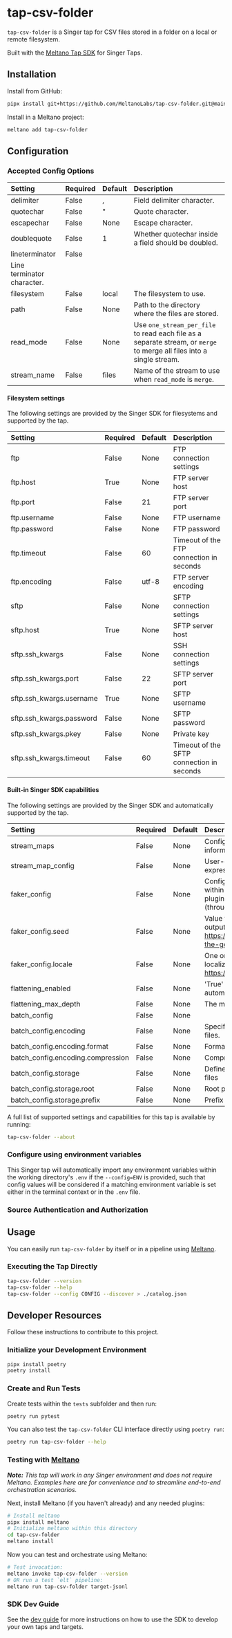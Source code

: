 # tap-csv-folder

`tap-csv-folder` is a Singer tap for CSV files stored in a folder on a local or remote filesystem.

Built with the [Meltano Tap SDK](https://sdk.meltano.com) for Singer Taps.

## Installation

<!-- TODO

Install from PyPi:

```bash
pipx install tap-csv-folder
```

-->

Install from GitHub:

```bash
pipx install git+https://github.com/MeltanoLabs/tap-csv-folder.git@main
```

Install in a Meltano project:

```bash
meltano add tap-csv-folder
```

## Configuration

### Accepted Config Options

| Setting                    | Required | Default | Description                                                                                                           |
| :------------------------- | :------- | :------ | :-------------------------------------------------------------------------------------------------------------------- |
| delimiter                  | False    | ,       | Field delimiter character.                                                                                            |
| quotechar                  | False    | "       | Quote character.                                                                                                      |
| escapechar                 | False    | None    | Escape character.                                                                                                     |
| doublequote                | False    | 1       | Whether quotechar inside a field should be doubled.                                                                   |
| lineterminator             | False    |         |                                                                                                                       |
| Line terminator character. |          |         |                                                                                                                       |
| filesystem                 | False    | local   | The filesystem to use.                                                                                                |
| path                       | False    | None    | Path to the directory where the files are stored.                                                                     |
| read_mode                  | False    | None    | Use `one_stream_per_file` to read each file as a separate stream, or `merge` to merge all files into a single stream. |
| stream_name                | False    | files   | Name of the stream to use when `read_mode` is `merge`.                                                                |

#### Filesystem settings

The following settings are provided by the Singer SDK for filesystems and supported by the tap.

| Setting                  | Required | Default | Description                               |
| :----------------------- | :------- | :------ | :---------------------------------------- |
| ftp                      | False    | None    | FTP connection settings                   |
| ftp.host                 | True     | None    | FTP server host                           |
| ftp.port                 | False    | 21      | FTP server port                           |
| ftp.username             | False    | None    | FTP username                              |
| ftp.password             | False    | None    | FTP password                              |
| ftp.timeout              | False    | 60      | Timeout of the FTP connection in seconds  |
| ftp.encoding             | False    | utf-8   | FTP server encoding                       |
| sftp                     | False    | None    | SFTP connection settings                  |
| sftp.host                | True     | None    | SFTP server host                          |
| sftp.ssh_kwargs          | False    | None    | SSH connection settings                   |
| sftp.ssh_kwargs.port     | False    | 22      | SFTP server port                          |
| sftp.ssh_kwargs.username | True     | None    | SFTP username                             |
| sftp.ssh_kwargs.password | False    | None    | SFTP password                             |
| sftp.ssh_kwargs.pkey     | False    | None    | Private key                               |
| sftp.ssh_kwargs.timeout  | False    | 60      | Timeout of the SFTP connection in seconds |

#### Built-in Singer SDK capabilities

The following settings are provided by the Singer SDK and automatically supported by the tap.

| Setting                           | Required | Default | Description                                                                                                                                                                                                                                              |
| :-------------------------------- | :------- | :------ | :------------------------------------------------------------------------------------------------------------------------------------------------------------------------------------------------------------------------------------------------------- |
| stream_maps                       | False    | None    | Config object for stream maps capability. For more information check out [Stream Maps](https://sdk.meltano.com/en/latest/stream_maps.html).                                                                                                              |
| stream_map_config                 | False    | None    | User-defined config values to be used within map expressions.                                                                                                                                                                                            |
| faker_config                      | False    | None    | Config for the [`Faker`](https://faker.readthedocs.io/en/master/) instance variable `fake` used within map expressions. Only applicable if the plugin specifies `faker` as an addtional dependency (through the `singer-sdk` `faker` extra or directly). |
| faker_config.seed                 | False    | None    | Value to seed the Faker generator for deterministic output: https://faker.readthedocs.io/en/master/#seeding-the-generator                                                                                                                                |
| faker_config.locale               | False    | None    | One or more LCID locale strings to produce localized output for: https://faker.readthedocs.io/en/master/#localization                                                                                                                                    |
| flattening_enabled                | False    | None    | 'True' to enable schema flattening and automatically expand nested properties.                                                                                                                                                                           |
| flattening_max_depth              | False    | None    | The max depth to flatten schemas.                                                                                                                                                                                                                        |
| batch_config                      | False    | None    |                                                                                                                                                                                                                                                          |
| batch_config.encoding             | False    | None    | Specifies the format and compression of the batch files.                                                                                                                                                                                                 |
| batch_config.encoding.format      | False    | None    | Format to use for batch files.                                                                                                                                                                                                                           |
| batch_config.encoding.compression | False    | None    | Compression format to use for batch files.                                                                                                                                                                                                               |
| batch_config.storage              | False    | None    | Defines the storage layer to use when writing batch files                                                                                                                                                                                                |
| batch_config.storage.root         | False    | None    | Root path to use when writing batch files.                                                                                                                                                                                                               |
| batch_config.storage.prefix       | False    | None    | Prefix to use when writing batch files.                                                                                                                                                                                                                  |

A full list of supported settings and capabilities for this
tap is available by running:

```bash
tap-csv-folder --about
```

### Configure using environment variables

This Singer tap will automatically import any environment variables within the working directory's
`.env` if the `--config=ENV` is provided, such that config values will be considered if a matching
environment variable is set either in the terminal context or in the `.env` file.

### Source Authentication and Authorization

## Usage

You can easily run `tap-csv-folder` by itself or in a pipeline using [Meltano](https://meltano.com/).

### Executing the Tap Directly

```bash
tap-csv-folder --version
tap-csv-folder --help
tap-csv-folder --config CONFIG --discover > ./catalog.json
```

## Developer Resources

Follow these instructions to contribute to this project.

### Initialize your Development Environment

```bash
pipx install poetry
poetry install
```

### Create and Run Tests

Create tests within the `tests` subfolder and
  then run:

```bash
poetry run pytest
```

You can also test the `tap-csv-folder` CLI interface directly using `poetry run`:

```bash
poetry run tap-csv-folder --help
```

### Testing with [Meltano](https://www.meltano.com)

_**Note:** This tap will work in any Singer environment and does not require Meltano.
Examples here are for convenience and to streamline end-to-end orchestration scenarios._

Next, install Meltano (if you haven't already) and any needed plugins:

```bash
# Install meltano
pipx install meltano
# Initialize meltano within this directory
cd tap-csv-folder
meltano install
```

Now you can test and orchestrate using Meltano:

```bash
# Test invocation:
meltano invoke tap-csv-folder --version
# OR run a test `elt` pipeline:
meltano run tap-csv-folder target-jsonl
```

### SDK Dev Guide

See the [dev guide](https://sdk.meltano.com/en/latest/dev_guide.html) for more instructions on how to use the SDK to
develop your own taps and targets.
